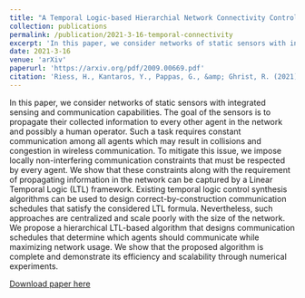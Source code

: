```yaml
---
title: "A Temporal Logic-based Hierarchial Network Connectivity Controler"
collection: publications
permalink: /publication/2021-3-16-temporal-connectivity
excerpt: 'In this paper, we consider networks of static sensors with integrated sensing and communication capabilities. The goal of the sensors is to propagate their collected information to every other agent in the network and possibly a human operator. Such a task requires constant communication among all agents which may result in collisions and congestion in wireless communication. To mitigate this issue, we impose locally non-interfering communication constraints that must be respected by every agent. We show that these constraints along with the requirement of propagating information in the network can be captured by a Linear Temporal Logic (LTL) framework. Existing temporal logic control synthesis algorithms can be used to design correct-by-construction communication schedules that satisfy the considered LTL formula. Nevertheless, such approaches are centralized and scale poorly with the size of the network. We propose a hierarchical LTL-based algorithm that designs communication schedules that determine which agents should communicate while maximizing network usage. We show that the proposed algorithm is complete and demonstrate its efficiency and scalability through numerical experiments.'
date: 2021-3-16
venue: 'arXiv'
paperurl: 'https://arxiv.org/pdf/2009.00669.pdf'
citation: 'Riess, H., Kantaros, Y., Pappas, G., &amp; Ghrist, R. (2021). A Temporal Logic-based Network Connectivity Controller. To appear in <i>Proceedings of SIAM Control and Applications</i>.'
---
```

In this paper, we consider networks of static sensors with integrated sensing and communication capabilities. The goal of the sensors is to propagate their collected information to every other agent in the network and possibly a human operator. Such a task requires constant communication among all agents which may result in collisions and congestion in wireless communication. To mitigate this issue, we impose locally non-interfering communication constraints that must be respected by every agent. We show that these constraints along with the requirement of propagating information in the network can be captured by a Linear Temporal Logic (LTL) framework. Existing temporal logic control synthesis algorithms can be used to design correct-by-construction communication schedules that satisfy the considered LTL formula. Nevertheless, such approaches are centralized and scale poorly with the size of the network. We propose a hierarchical LTL-based algorithm that designs communication schedules that determine which agents should communicate while maximizing network usage. We show that the proposed algorithm is complete and demonstrate its efficiency and scalability through numerical experiments.

[Download paper here](https://arxiv.org/pdf/2009.00669.pdf)
